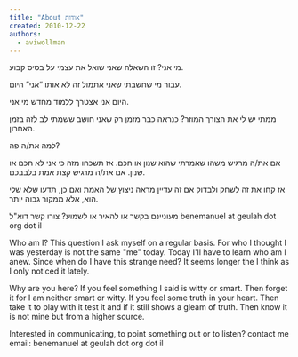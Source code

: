 ```yaml
---
title: "About אודות"
created: 2010-12-22
authors: 
  - aviwollman
---
```


מי אני? זו השאלה שאני שואל את עצמי על בסיס קבוע.

עבור מי שחשבתי שאני אתמול זה לא אותו “אני” היום.

היום אני אצטרך ללמוד מחדש מי אני.

ממתי יש לי את הצורך המוזר? כנראה כבר מזמן רק שאני חושב ששמתי לב לזה בזמן האחרון.

למה את/ה פה?

אם את/ה מרגיש משהו שאמרתי שהוא שנון או חכם. אז תשכחו מזה כי אני לא חכם או שנון. אם את/ה מרגיש קצת אמת בלבבכם.

אז קחו את זה לשחק ולבדוק אם זה עדיין מראה ניצוץ של האמת ואם כן, תדעו שלא שלי הוא, אלא ממקור גבוה יותר.

מעוניינם בקשר או להאיר או לשמוע? צורו קשר דוא"ל benemanuel at geulah dot org dot il

Who am I? This question I ask myself on a regular basis. For who I thought I was yesterday is not the same "me" today. Today I'll have to learn who am I anew. Since when do I have this strange need? It seems longer the I think as I only noticed it lately.

Why are you here? If you feel something I said is witty or smart. Then forget it for I am neither smart or witty. If you feel some truth in your heart. Then take it to play with it test it and if it still shows a gleam of truth. Then know it is not mine but from a higher source.

Interested in communicating, to point something out or to listen? contact me email: benemanuel at geulah dot org dot il
